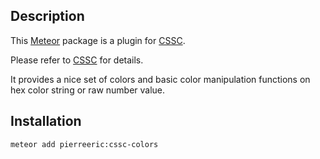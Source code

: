## Description
This [Meteor](https://www.meteor.com/) package is a plugin for
[CSSC](https://atmospherejs.com/pierreeric/cssc).

Please refer to [CSSC](https://atmospherejs.com/pierreeric/cssc) for details.

It provides a nice set of colors and basic color manipulation functions
on hex color string or raw number value.

## Installation
```bash
meteor add pierreeric:cssc-colors
```
